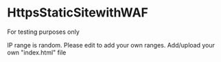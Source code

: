 # HttpsStaticSitewithWAF
For testing purposes only

IP range is random. Please edit to add your own ranges.
Add/upload your own "index.html" file
